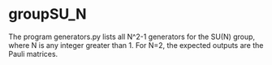 # groupSU_N
The program generators.py lists all N^2-1 generators for the SU(N) group, where N is any integer greater than 1. For N=2, the expected outputs are the Pauli matrices. 
